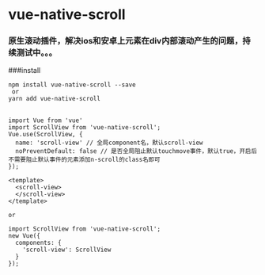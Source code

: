 # vue-native-scroll

### 原生滚动插件，解决ios和安卓上元素在div内部滚动产生的问题，持续测试中。。。

###install
```
npm install vue-native-scroll --save
 or
yarn add vue-native-scroll
```


##
```
import Vue from 'vue'
import ScrollView from 'vue-native-scroll';
Vue.use(ScrollView, {
  name: 'scroll-view' // 全局component名，默认scroll-view
  noPreventDefault: false // 是否全局阻止默认touchmove事件，默认true，开启后不需要阻止默认事件的元素添加n-scroll的class名即可
});

<template>
  <scroll-view>
  </scroll-view>
</template>

or

import ScrollView from 'vue-native-scroll';
new Vue({
  components: {
    'scroll-view': ScrollView
  }
});
```

